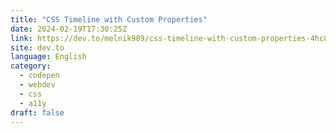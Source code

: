 ```yaml
---
title: "CSS Timeline with Custom Properties"
date: 2024-02-19T17:30:25Z
link: https://dev.to/melnik909/css-timeline-with-custom-properties-4hc8?utm_medium=RSS&utm_source=news.12bit.vn
site: dev.to
language: English
category:
  - codepen
  - webdev
  - css
  - a11y
draft: false
---
```

